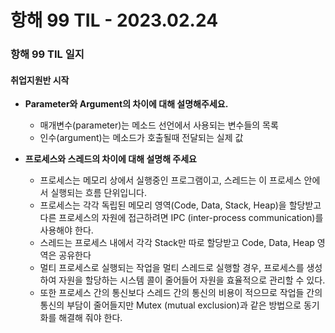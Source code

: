# 항해 99 TIL - 2023.02.24

### 항해 99 TIL 일지

#### 취업지원반 시작

- **Parameter와 Argument의 차이에 대해 설명해주세요.**

  - 매개변수(parameter)는 메소드 선언에서 사용되는 변수들의 목록
  - 인수(argument)는 메소드가 호출될때 전달되는 실제 값

- **프로세스와 스레드의 차이에 대해 설명해 주세요**
  - 프로세스는 메모리 상에서 실행중인 프로그램이고, 스레드는 이 프로세스 안에서 실행되는 흐름 단위입니다.
  - 프로세스는 각각 독립된 메모리 영역(Code, Data, Stack, Heap)을 할당받고 다른 프로세스의 자원에 접근하려면 IPC (inter-process communication)를 사용해야 한다.
  - 스레드는 프로세스 내에서 각각 Stack만 따로 할당받고 Code, Data, Heap 영역은 공유한다
  - 멀티 프로세스로 실행되는 작업을 멀티 스레드로 실행할 경우, 프로세스를 생성하여 자원을 할당하는 시스템 콜이 줄어들어 자원을 효율적으로 관리할 수 있다.
  - 또한 프로세스 간의 통신보다 스레드 간의 통신의 비용이 적으므로 작업들 간의 통신의 부담이 줄어들지만 Mutex (mutual exclusion)과 같은 방법으로 동기화를 해결해 줘야 한다.
